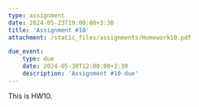 ```yaml
---
type: assignment
date: 2024-05-23T19:00:00+3:30
title: 'Assignment #10'
attachment: /static_files/assignments/Homework10.pdf

due_event: 
    type: due
    date: 2024-05-30T12:00:00+3:30
    description: 'Assignment #10 due'
---
```

This is HW10.
